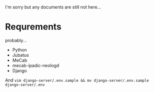I'm sorry but any documents are still not here...

# Requrements
probably... 

* Python
* Jubatus
* MeCab
* mecab-ipadic-neologd
* Django

And `vim django-server/.env.sample && mv django-server/.env.sample django-server/.env`